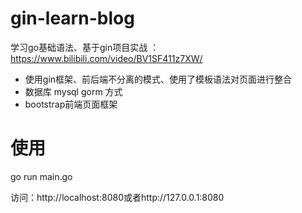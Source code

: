 # gin-learn-blog
学习go基础语法、基于gin项目实战 ：https://www.bilibili.com/video/BV1SF411z7XW/

* 使用gin框架、前后端不分离的模式、使用了模板语法对页面进行整合
* 数据库 mysql  gorm 方式
* bootstrap前端页面框架

# 使用
go run main.go

访问：http://localhost:8080或者http://127.0.0.1:8080

